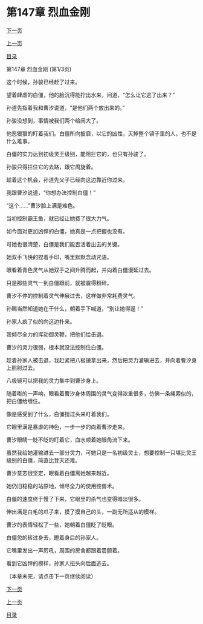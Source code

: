 <h1>第147章   烈血金刚</h1>
            <div><p><a href="./439_%E7%AC%AC147%E7%AB%A0_%E7%83%88%E8%A1%80%E9%87%91%E5%88%9A.md">下一页</a></p><p><a href="./437_%E7%AC%AC146%E7%AB%A0_%E8%84%B1%E5%9B%B0.md">上一页</a></p><p><a href="../">目录</a></p></div>
            <div><p>第147章   烈血金刚 (第1/3页)</p><p>这个时候，孙骏已经赶了过来。</p><p>望着肆虐的白僵，他的脸沉得能拧出水来，问道，“怎么让它逃了出来？”</p><p>孙道先指着我和曹汐说道，“是他们两个放出来的。”</p><p>孙骏没想到，事情被我们两个给闹大了。</p><p>他恶狠狠的盯着我们。白僵所向披靡，以它的凶性，灭掉整个镇子里的人，也不是什么难事。</p><p>白僵的实力达到初级灵王级别，能阻拦它的，也只有孙骏了。</p><p>孙骏只得拦住它的去路，跟它周旋着。</p><p>趁着这个机会，孙道先父子已经向这边靠近你过来。</p><p>我跟曹汐说道，“你想办法控制白僵！”</p><p>“这个……”曹汐脸上满是难色。</p><p>当初控制霸王鱼，就已经让她费了很大力气。</p><p>如今面对更加凶悍的白僵，她真是一点把握也没有。</p><p>可她也很清楚，白僵是我们能否活着出去的关键。</p><p>她双手飞快的捏着手印，嘴里默默念动咒语。</p><p>眼看着青色灵气从她双手之间升腾而起，并向着白僵漫延过去。</p><p>只是那些灵气一到白僵跟前，就被震得粉碎。</p><p>曹汐不停的控制着灵气伸展过去，这样做非常耗费灵气。</p><p>孙赐当然知道她在干什么，朝着手下喊道，“别让她得逞！”</p><p>孙家人疯了似的向这边扑来。</p><p>我倾尽全力的挥动御灵鞭，把他们给击退。</p><p>曹汐的灵力很弱，根本就没法控制住白僵。</p><p>趁着孙家人被击退，我赶紧把八极镜拿出来，然后把灵力灌输进去，并向着曹汐身上照射过去。</p><p>八极镜可以把我的灵力集中到曹汐身上。</p><p>随着嘭的一声响，眼看着曹汐身体周围的灵气变得浓重很多，仿佛一条绳索似的，把白僵给缠住。</p><p>像是感受到了什么，白僵扭过头来盯着我们。</p><p>它眼里满是暴虐的神色，一步一步的向着曹汐走来。</p><p>曹汐眼睛一眨不眨的盯着它，血水顺着她眼角流下来。</p><p>虽然我给她灌输进去一部分灵力，可她只是一名初级灵士，想要控制一只堪比灵王级别的白僵，简直比登天还难。</p><p>曹汐意志很坚定，眼看着白僵离她越来越近。</p><p>她仍旧稳稳的站原地，倾尽全力的使用控兽术。</p><p>白僵的速度终于慢了下来，它眼里的杀气也变得暗淡很多。</p><p>伸出满是白毛的爪子来，摸了摸自己的头，一副无所适从的模样。</p><p>曹汐的表情轻松了一些，她朝着白僵眨了眨眼。</p><p>白僵忽的转过身去，瞪着身后的孙家人。</p><p>它嘴里发出一声厉吼，周围的房舍都跟着震颤着。</p><p>看到它凶悍的模样，孙家人扭头向后面逃去。</p><p>（本章未完，请点击下一页继续阅读）</p></div>
            <div><p><a href="./439_%E7%AC%AC147%E7%AB%A0_%E7%83%88%E8%A1%80%E9%87%91%E5%88%9A.md">下一页</a></p><p><a href="./437_%E7%AC%AC146%E7%AB%A0_%E8%84%B1%E5%9B%B0.md">上一页</a></p><p><a href="../">目录</a></p></div>